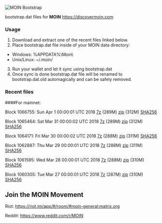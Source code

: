 ![MOIN Bootstrap](https://i.imgur.com/KjM1jMp.jpg)

bootstrap.dat files for **MOIN** https://discovermoin.com

### Usage

1. Download and extract one of the recent files linked below.
2. Place bootstrap.dat file inside of your MOIN data directory:
 - Windows: %APPDATA%\Moin\
 - Unix/Linux: ~/.moin/
3. Run your wallet and let it sync using bootstrap.dat
4. Once sync is done bootstrap.dat file will be renamed to bootstrap.dat.old automagically and can be safely removed.


### Recent files

####For mainnet:

Block 1066755: Sun Apr  1 00:00:01 UTC 2018 [7z](https://transfer.sh/3QrKm/bootstrap.dat.20180401.7z) (289M) [zip](https://transfer.sh/hw4cj/bootstrap.dat.20180401.zip) (312M) [SHA256](https://transfer.sh/2x0hO/sha256.txt)

Block 1065464: Sat Mar 31 00:00:02 UTC 2018 [7z](https://transfer.sh/atPdm/bootstrap.dat.20180331.7z) (289M) [zip](https://transfer.sh/LmAjR/bootstrap.dat.20180331.zip) (312M) [SHA256](https://transfer.sh/fx60f/sha256.txt)

Block 1064171: Fri Mar 30 00:00:02 UTC 2018 [7z](https://transfer.sh/tiRaj/bootstrap.dat.20180330.7z) (288M) [zip](https://transfer.sh/AbDAU/bootstrap.dat.20180330.zip) (311M) [SHA256](https://transfer.sh/11QfNa/sha256.txt)

Block 1062887: Thu Mar 29 00:00:01 UTC 2018 [7z](https://transfer.sh/tsWzN/bootstrap.dat.20180329.7z) (288M) [zip](https://transfer.sh/UitX0/bootstrap.dat.20180329.zip) (311M) [SHA256](https://transfer.sh/5Ek3u/sha256.txt)

Block 1061595: Wed Mar 28 00:00:01 UTC 2018 [7z](https://transfer.sh/yOAXm/bootstrap.dat.20180328.7z) (288M) [zip](https://transfer.sh/2IIc9/bootstrap.dat.20180328.zip) (310M) [SHA256](https://transfer.sh/vYsYI/sha256.txt)

Block 1060305: Tue Mar 27 00:00:01 UTC 2018 [7z](https://transfer.sh/UnXY2/bootstrap.dat.20180327.7z) (287M) [zip](https://transfer.sh/pX3iY/bootstrap.dat.20180327.zip) (310M) [SHA256](https://transfer.sh/FyQKW/sha256.txt)

## Join the MOIN Movement

Riot: https://riot.im/app/#/room/#moin-general:matrix.org

Reddit: https://www.reddit.com/r/MOIN
